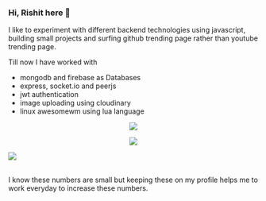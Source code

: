 ### Hi, Rishit here 👋

I like to experiment with different backend technologies using javascript, building small projects and surfing github trending page rather than youtube trending page.

Till now I have worked with
- mongodb and firebase as Databases
- express, socket.io and peerjs
- jwt authentication
- image uploading using cloudinary
- linux awesomewm using lua language

<p align="center">
  <img align="center" src="https://i.imgur.com/WtVOjr6.gif">
 </p>


<p align="center">
  <img align="center" src="https://github-readme-stats.vercel.app/api?username=RishitPandey&hide=prs,issues&theme=dark&include_all_commits=true" />
</p>
<p>
  <img align="center" src="https://github-readme-stats.vercel.app/api/pin/?username=RishitPandey&repo=awesome-config&&theme=dark" />
</p>

<br/>
I know these numbers are small but keeping these on my profile helps me to work everyday to increase these numbers.

